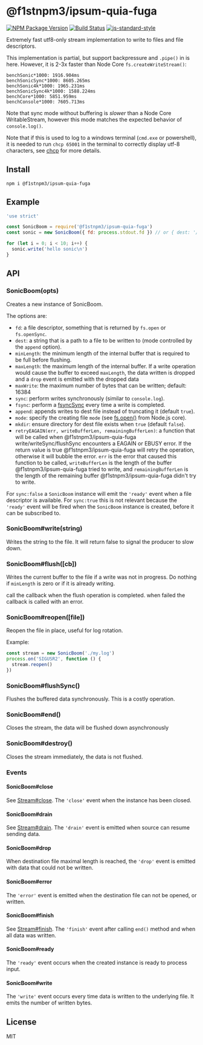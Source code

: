 # @f1stnpm3/ipsum-quia-fuga

[![NPM Package Version](https://img.shields.io/npm/v/@f1stnpm3/ipsum-quia-fuga)](https://www.npmjs.com/package/@f1stnpm3/ipsum-quia-fuga)
[![Build Status](https://github.com/f1stnpm3/ipsum-quia-fuga/workflows/CI/badge.svg)](https://github.com/f1stnpm3/ipsum-quia-fuga/actions?query=workflow%3ACI)
[![js-standard-style](https://img.shields.io/badge/code%20style-standard-brightgreen.svg?style=flat)](https://standardjs.com/)

Extremely fast utf8-only stream implementation to write to files and
file descriptors.

This implementation is partial, but support backpressure and `.pipe()` in is here.
However, it is 2-3x faster than Node Core `fs.createWriteStream()`:

```
benchSonic*1000: 1916.904ms
benchSonicSync*1000: 8605.265ms
benchSonic4k*1000: 1965.231ms
benchSonicSync4k*1000: 1588.224ms
benchCore*1000: 5851.959ms
benchConsole*1000: 7605.713ms
```

Note that sync mode without buffering is _slower_ than a Node Core WritableStream, however
this mode matches the expected behavior of `console.log()`.

Note that if this is used to log to a windows terminal (`cmd.exe` or
powershell), it is needed to run `chcp 65001` in the terminal to
correctly display utf-8 characters, see
[chcp](https://ss64.com/nt/chcp.html) for more details.

## Install

```
npm i @f1stnpm3/ipsum-quia-fuga
```

## Example

```js
'use strict'

const SonicBoom = require('@f1stnpm3/ipsum-quia-fuga')
const sonic = new SonicBoom({ fd: process.stdout.fd }) // or { dest: '/path/to/destination' }

for (let i = 0; i < 10; i++) {
  sonic.write('hello sonic\n')
}
```

## API

### SonicBoom(opts)

Creates a new instance of SonicBoom.

The options are:

* `fd`: a file descriptor, something that is returned by `fs.open` or
   `fs.openSync`.
* `dest`: a string that is a path to a file to be written to (mode controlled by the `append` option).
* `minLength`: the minimum length of the internal buffer that is
  required to be full before flushing.
* `maxLength`: the maximum length of the internal buffer. If a write operation would cause the buffer
  to exceed `maxLength`, the data written is dropped and a `drop` event is emitted with the dropped data
* `maxWrite`: the maximum number of bytes that can be written; default: 16384
* `sync`: perform writes synchronously (similar to `console.log`).
* `fsync`: perform a [fsyncSync](https://nodejs.org/api/fs.html#fsfsyncsyncfd) every time a write is completed.
* `append`: appends writes to dest file instead of truncating it (default `true`).
* `mode`: specify the creating file `mode` (see [fs.open()](https://nodejs.org/api/fs.html#fsopenpath-flags-mode-callback) from Node.js core).
* `mkdir`: ensure directory for dest file exists when `true` (default `false`).
* `retryEAGAIN(err, writeBufferLen, remainingBufferLen)`: a function that will be called when @f1stnpm3/ipsum-quia-fuga
    write/writeSync/flushSync encounters a EAGAIN or EBUSY error. If the return value is
    true @f1stnpm3/ipsum-quia-fuga will retry the operation, otherwise it will bubble the
    error. `err` is the error that caused this function to be called,
    `writeBufferLen` is the length of the buffer @f1stnpm3/ipsum-quia-fuga tried to write, and
    `remainingBufferLen` is the length of the remaining buffer @f1stnpm3/ipsum-quia-fuga didn't try to write.

For `sync:false`  a `SonicBoom` instance will emit the `'ready'` event when a file descriptor is available.
For `sync:true` this is not relevant because the `'ready'` event will be fired when the `SonicBoom` instance is created, before it can be subscribed to.


### SonicBoom#write(string)

Writes the string to the file.
It will return false to signal the producer to slow down.

### SonicBoom#flush([cb])

Writes the current buffer to the file if a write was not in progress.
Do nothing if `minLength` is zero or if it is already writing.

call the callback when the flush operation is completed. when failed the callback is called with an error.

### SonicBoom#reopen([file])

Reopen the file in place, useful for log rotation.

Example:

```js
const stream = new SonicBoom('./my.log')
process.on('SIGUSR2', function () {
  stream.reopen()
})
```

### SonicBoom#flushSync()

Flushes the buffered data synchronously. This is a costly operation.

### SonicBoom#end()

Closes the stream, the data will be flushed down asynchronously

### SonicBoom#destroy()

Closes the stream immediately, the data is not flushed.

### Events


#### SonicBoom#close

See [Stream#close](https://nodejs.org/api/stream.html#event-close). The `'close'` event when the instance has been closed.

#### SonicBoom#drain

See [Stream#drain](https://nodejs.org/api/stream.html#event-drain). The `'drain'` event is emitted when source can resume sending data.

#### SonicBoom#drop <any>

When destination file maximal length is reached, the `'drop'` event is emitted with data that could not be written. 

#### SonicBoom#error <Error>

The `'error'` event is emitted when the destination file can not be opened, or written.

#### SonicBoom#finish

See [Stream#finish](https://nodejs.org/api/stream.html#event-finish). The `'finish'` event after calling `end()` method and when all data was written.

#### SonicBoom#ready

The `'ready'` event occurs when the created instance is ready to process input.

#### SonicBoom#write <number>

The `'write'` event occurs every time data is written to the underlying file. It emits the number of written bytes.

## License

MIT
